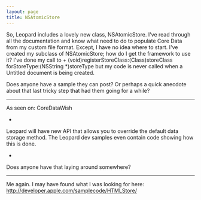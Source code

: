```yaml
---
layout: page
title: NSAtomicStore
---
```


So, Leopard includes a lovely new class, NSAtomicStore. I've read through all the documentation and know what need to do to populate Core Data from my custom file format. Except, I have no idea where to start. I've created my subclass of NSAtomicStore; how do I get the framework to use it? I've done my call to      + (void)registerStoreClass:(Class)storeClass forStoreType:(NSString *)storeType  but my code is never called when a Untitled document is being created.

Does anyone have a sample they can post? Or perhaps a quick anecdote about that last tricky step that had them going for a while?

----

As seen on: CoreDataWish

*

Leopard will have new API that allows you to override the default data storage method. The Leopard dev samples even contain code showing how this is done.

*

Does anyone have that laying around somewhere?

----

Me again. I may have found what I was looking for here: http://developer.apple.com/samplecode/HTMLStore/

